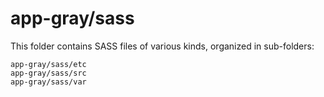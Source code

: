 # app-gray/sass

This folder contains SASS files of various kinds, organized in sub-folders:

    app-gray/sass/etc
    app-gray/sass/src
    app-gray/sass/var
